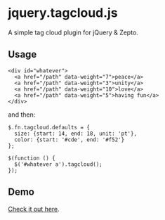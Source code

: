 jquery.tagcloud.js
==================

A simple tag cloud plugin for jQuery & Zepto.

Usage
-----
    <div id="whatever">
      <a href="/path" data-weight="7">peace</a>
      <a href="/path" data-weight="3">unity</a>
      <a href="/path" data-weight="10">love</a>
      <a href="/path" data-weight="5">having fun</a>
    </div>

and then:

    $.fn.tagcloud.defaults = {
      size: {start: 14, end: 18, unit: 'pt'},
      color: {start: '#cde', end: '#f52'}
    };

    $(function () {
      $('#whatever a').tagcloud();
    });

Demo
----
[Check it out here](http://addywaddy.github.com/jquery.tagcloud.js/ "jquery.tagcloud.js Demo").
